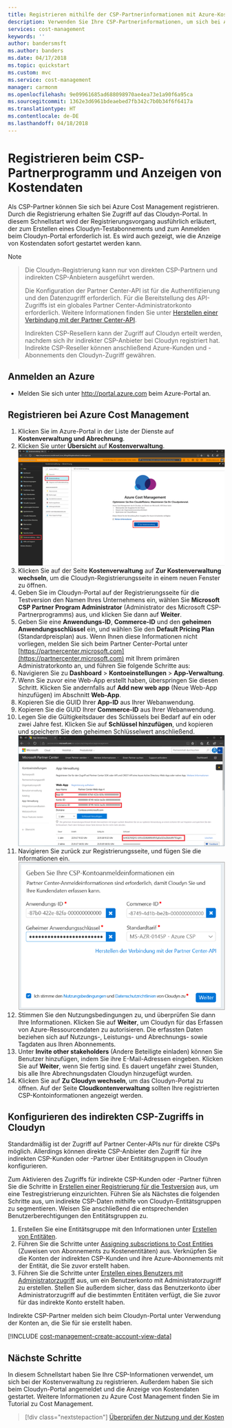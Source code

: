 ```yaml
---
title: Registrieren mithilfe der CSP-Partnerinformationen mit Azure-Kostenverwaltung | Microsoft-Dokumentation
description: Verwenden Sie Ihre CSP-Partnerinformationen, um sich bei Azure Cost Management zu registrieren.
services: cost-management
keywords: ''
author: bandersmsft
ms.author: banders
ms.date: 04/17/2018
ms.topic: quickstart
ms.custom: mvc
ms.service: cost-management
manager: carmonm
ms.openlocfilehash: 9e09961685ad688098970ae4ea73e1a90f6a95ca
ms.sourcegitcommit: 1362e3d6961bdeaebed7fb342c7b0b34f6f6417a
ms.translationtype: HT
ms.contentlocale: de-DE
ms.lasthandoff: 04/18/2018
---
```

# <a name="register-with-the-csp-partner-program-and-view-cost-data"></a>Registrieren beim CSP-Partnerprogramm und Anzeigen von Kostendaten

Als CSP-Partner können Sie sich bei Azure Cost Management registrieren. Durch die Registrierung erhalten Sie Zugriff auf das Cloudyn-Portal. In diesem Schnellstart wird der Registrierungsvorgang ausführlich erläutert, der zum Erstellen eines Cloudyn-Testabonnements und zum Anmelden beim Cloudyn-Portal erforderlich ist. Es wird auch gezeigt, wie die Anzeige von Kostendaten sofort gestartet werden kann.


>[!NOTE]

>Die Cloudyn-Registrierung kann nur von direkten CSP-Partnern und indirekten CSP-Anbietern ausgeführt werden.
>
>Die Konfiguration der Partner Center-API ist für die Authentifizierung und den Datenzugriff erforderlich. Für die Bereitstellung des API-Zugriffs ist ein globales Partner Center-Administratorkonto erforderlich.
Weitere Informationen finden Sie unter [Herstellen einer Verbindung mit der Partner Center-API](https://msdn.microsoft.com/library/partnercenter/mt709136.aspx).
>
>Indirekten CSP-Resellern kann der Zugriff auf Cloudyn erteilt werden, nachdem sich ihr indirekter CSP-Anbieter bei Cloudyn registriert hat. Indirekte CSP-Reseller können anschließend Azure-Kunden und -Abonnements den Cloudyn-Zugriff gewähren.

## <a name="log-in-to-azure"></a>Anmelden an Azure

- Melden Sie sich unter http://portal.azure.com beim Azure-Portal an.

## <a name="register-with-azure-cost-management"></a>Registrieren bei Azure Cost Management

1. Klicken Sie im Azure-Portal in der Liste der Dienste auf **Kostenverwaltung und Abrechnung**.
2. Klicken Sie unter **Übersicht** auf **Kostenverwaltung**.  
    ![Seite „Kostenverwaltung“](./media/quick-register-csp/cost-mgt-billing-service.png)
3. Klicken Sie auf der Seite **Kostenverwaltung** auf **Zur Kostenverwaltung wechseln**, um die Cloudyn-Registrierungsseite in einem neuen Fenster zu öffnen.
4. Geben Sie im Cloudyn-Portal auf der Registrierungsseite für die Testversion den Namen Ihres Unternehmens ein, wählen Sie **Microsoft CSP Partner Program Administrator** (Administrator des Microsoft CSP-Partnerprogramms) aus, und klicken Sie dann auf **Weiter**.  
5. Geben Sie eine **Anwendungs-ID**, **Commerce-ID** und den **geheimen Anwendungsschlüssel** ein, und wählen Sie den **Default Pricing Plan** (Standardpreisplan) aus. Wenn Ihnen diese Informationen nicht vorliegen, melden Sie sich beim Partner Center-Portal unter [https://partnercenter.microsoft.com](https://partnercenter.microsoft.com) mit Ihrem primären Administratorkonto an, und führen Sie folgende Schritte aus:
  1. Navigieren Sie zu **Dashboard** > **Kontoeinstellungen** > **App-Verwaltung**.
  2. Wenn Sie zuvor eine Web-App erstellt haben, überspringen Sie diesen Schritt. Klicken Sie andernfalls auf **Add new web app** (Neue Web-App hinzufügen) im Abschnitt **Web-App**.
  3. Kopieren Sie die GUID Ihrer **App-ID** aus Ihrer Webanwendung.
  4. Kopieren Sie die GUID Ihrer **Commerce-ID** aus Ihrer Webanwendung.
  5. Legen Sie die Gültigkeitsdauer des Schlüssels bei Bedarf auf ein oder zwei Jahre fest. Klicken Sie auf **Schlüssel hinzufügen**, und kopieren und speichern Sie den geheimen Schlüsselwert anschließend.  
    ![CSP Partner Center](./media/quick-register-csp/csp-partner-center.png)
  6. Navigieren Sie zurück zur Registrierungsseite, und fügen Sie die Informationen ein.  
      ![Anmeldeinformationen des CSP-Kontos](./media/quick-register-csp/csp-reg.png)
6. Stimmen Sie den Nutzungsbedingungen zu, und überprüfen Sie dann Ihre Informationen. Klicken Sie auf **Weiter**, um Cloudyn für das Erfassen von Azure-Ressourcendaten zu autorisieren. Die erfassten Daten beziehen sich auf Nutzungs-, Leistungs- und Abrechnungs- sowie Tagdaten aus Ihren Abonnements.  
7. Unter **Invite other stakeholders** (Andere Beteiligte einladen) können Sie Benutzer hinzufügen, indem Sie ihre E-Mail-Adressen eingeben. Klicken Sie auf **Weiter**, wenn Sie fertig sind. Es dauert ungefähr zwei Stunden, bis alle Ihre Abrechnungsdaten Cloudyn hinzugefügt wurden.
8. Klicken Sie auf **Zu Cloudyn wechseln**, um das Cloudyn-Portal zu öffnen. Auf der Seite **Cloudkontenverwaltung** sollten Ihre registrierten CSP-Kontoinformationen angezeigt werden.

## <a name="configure-indirect-csp-access-in-cloudyn"></a>Konfigurieren des indirekten CSP-Zugriffs in Cloudyn

Standardmäßig ist der Zugriff auf Partner Center-APIs nur für direkte CSPs möglich. Allerdings können direkte CSP-Anbieter den Zugriff für ihre indirekten CSP-Kunden oder -Partner über Entitätsgruppen in Cloudyn konfigurieren.

Zum Aktivieren des Zugriffs für indirekte CSP-Kunden oder -Partner führen Sie die Schritte in [Erstellen einer Registrierung für die Testversion](#create-a-trial-registration) aus, um eine Testregistrierung einzurichten. Führen Sie als Nächstes die folgenden Schritte aus, um indirekte CSP-Daten mithilfe von Cloudyn-Entitätsgruppen zu segmentieren. Weisen Sie anschließend die entsprechenden Benutzerberechtigungen den Entitätsgruppen zu.

1. Erstellen Sie eine Entitätsgruppe mit den Informationen unter [Erstellen von Entitäten](tutorial-user-access.md#create-entities).
2. Führen Sie die Schritte unter [Assigning subscriptions to Cost Entities](https://support.cloudyn.com/hc/en-us/articles/115005139425-Video-Assigning-subscriptions-to-Cost-Entities) (Zuweisen von Abonnements zu Kostenentitäten) aus. Verknüpfen Sie die Konten der indirekten CSP-Kunden und ihre Azure-Abonnements mit der Entität, die Sie zuvor erstellt haben.
3. Führen Sie die Schritte unter [Erstellen eines Benutzers mit Administratorzugriff](tutorial-user-access.md#create-a-user-with-admin-access) aus, um ein Benutzerkonto mit Administratorzugriff zu erstellen. Stellen Sie außerdem sicher, dass das Benutzerkonto über Administratorzugriff auf die bestimmten Entitäten verfügt, die Sie zuvor für das indirekte Konto erstellt haben.

Indirekte CSP-Partner melden sich beim Cloudyn-Portal unter Verwendung der Konten an, die Sie für sie erstellt haben.


[!INCLUDE [cost-management-create-account-view-data](../../includes/cost-management-create-account-view-data.md)]

## <a name="next-steps"></a>Nächste Schritte

In diesem Schnellstart haben Sie Ihre CSP-Informationen verwendet, um sich bei der Kostenverwaltung zu registrieren. Außerdem haben Sie sich beim Cloudyn-Portal angemeldet und die Anzeige von Kostendaten gestartet. Weitere Informationen zu Azure Cost Management finden Sie im Tutorial zu Cost Management.

> [!div class="nextstepaction"]
> [Überprüfen der Nutzung und der Kosten](./tutorial-review-usage.md)
